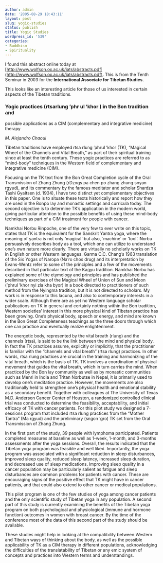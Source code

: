 ```yaml
---
author: admin
date: '2005-08-29 18:43:11'
layout: post
slug: yogic-studies
status: publish
title: Yogic Studies
wordpress_id: '539'
categories:
- Buddhism
- Spirituality
---
```


I found this abstract online today at
[http://www.wolfson.ox.ac.uk/iats/abstracts.pdf](http://www.wolfson.ox.ac.uk/iats/abstracts.pdf).
This is from the Tenth Seminar in 2003 for the **International Associate
for Tibetan Studies**.

This looks like an interesting article for those of us interested in
certain aspects of the Tibetan traditions.

### Yogic practices (rtsarlung ’phr ul ’khor ) in the Bon tradition and
possible applications as a CIM (complementary and integrative medicine)
therapy

*M. Alejandro Chaoul*

Tibetan traditions have employed rtsa rlung ’phrul ’khor (TK), “Magical
Wheel of the Channels and Vital Breath,” as part of their spiritual
training since at least the tenth century. These yogic practices are
referred to as “mind-body” techniques in the Western field of
complementary and integrative medicine (CIM).

Focusing on the TK text from the Bon Great Completion cycle of the Oral
Transmission of Zhang Zhung (rDzogs pa chen po zhang zhung snyan rgyud),
and its commentary by the famous meditator and scholar Shardza Tashi
Gyaltsen (d. 1934), I have two distinct yet complementary objectives in
this paper. One is to situate these texts historically and report how
they are used in the Bonpo lay and monastic settings and curricula
today. The second objective is to determine TK’s application in the
modern world, giving particular attention to the possible benefits of
using these mind-body techniques as part of a CIM treatment for people
with cancer.

Namkhai Norbu Rinpoche, one of the very few to ever write on this topic,
states that TK is the equivalent for the Sanskrit Yantra yoga, where the
meaning of yantra is not only ‘magical’ but also, ‘machine’ or ‘tool’.
Norbu persuasively describes body as a tool, which one can utilize to
understand one’s own nature more clearly. There are virtually no
scholarly works on TK in English or other Western languages. Garma C.C.
Chang’s 1963 translation of the Six Yogas of Naropa (Na’ro chos drug)
and its interpretation by Evans-Wentz refer to some of the principles
and a few of the movements described in that particular text of the
Kagyu tradition. Namkhai Norbu has explained some of the etymology and
principles and has published the preliminary exercises of the Magical
Wheel of Union of Sun and Moon (’phrul ’khor nyi zla kha byor) in a book
directed to practitioners of such method from the Nyingma tradition, but
it is not directed to scholars. My work is in response to this lacuna,
and also to contemporary interests in a wider scale. Although there are
as yet no Western language scholar publications on TK in general and
certainly nothing within the Bon tradition, Western societies’ interest
in this more physical kind of Tibetan practice has been growing. One’s
physical body, speech or energy, and mind are known in the Bon Great
Completeness teachings as the three doors through which one can practice
and eventually realize enlightenment.

The energetic body, represented by the vital breath (rlung) and the
channels (rtsa), is said to be the link between the mind and physical
body. In fact the TK practices assume, explicitly or implicitly, that
the practitioner is familiar with the “channels and vital breath” (rtsa
rlung) practices. In other words, rtsa rlung practices are crucial in
the training and harmonizing of the vital breath, which is the basis of
TK. TK involves a coordination of physical movement that guides the
vital breath, which in turn carries the mind. When practiced by the Bon
lay community as well as by monastic communities such as Menri in India
and Tritan Norbutse in Nepal, it is primarily used to develop one’s
meditation practice. However, the movements are also traditionally held
to strengthen one’s physical health and emotional stability as a
secondary benefit. Together with colleagues at The University of Texas
M.D. Anderson Cancer Center of Houston, a randomized controlled clinical
trial was conducted to determine the feasibility, acceptability, and
initial efficacy of TK with cancer patients. For this pilot study we
designed a 7-sessions program that included rtsa rlung practices from
the “Mother Tantra” (Ma rgyud) and the preliminary (sngon ’gro) TK set
from the Oral Transmission of Zhang Zhung.

In the first part of the study, 39 people with lymphoma participated.
Patients completed measures at baseline as well as 1-week, 1-month, and
3-months assessments after the yoga sessions. Overall, the results
indicated that the Tibetan yoga program was feasible and well liked.
Importantly, the yoga program was associated with a significant
reduction in sleep disturbances, improved sleep quality, reduced sleep
latency, increased sleep duration, and decreased use of sleep
medications. Improving sleep quality in a cancer population may be
particularly salient as fatigue and sleep disturbances are common
problems for patients with cancer. These are encouraging signs of the
positive effect that TK might have in cancer patients, and that could
also extend to other cancer or medical populations.

This pilot program is one of the few studies of yoga among cancer
patients and the only scientific study of Tibetan yoga in any
population. A second part of this study is currently examining the
benefits of the Tibetan yoga program on both psychological and
physiological (immune and hormone function) outcomes in women with
breast cancer. By the time of the conference most of the data of this
second part of the study should be available.

These studies might help in looking at the compatibility between Western
and Tibetan ways of thinking about the body, as well as the possible
applicability of TK as a CIM therapy in different populations,
acknowledging the difficulties of the translatability of Tibetan or any
emic system of concepts and practices into Western terms and
understandings.
